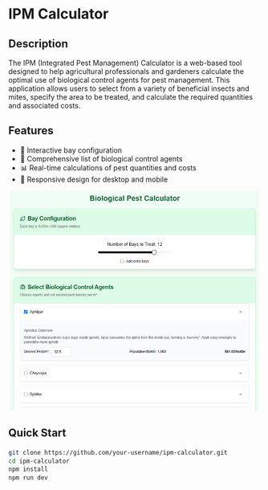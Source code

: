 # IPM Calculator

## Description

The IPM (Integrated Pest Management) Calculator is a web-based tool designed to help agricultural professionals and gardeners calculate the optimal use of biological control agents for pest management. This application allows users to select from a variety of beneficial insects and mites, specify the area to be treated, and calculate the required quantities and associated costs.

## Features

- 🌱 Interactive bay configuration
- 🐞 Comprehensive list of biological control agents
- 📊 Real-time calculations of pest quantities and costs
- 📱 Responsive design for desktop and mobile

![IPM Calculator Screenshot](public/example.PNG)

## Quick Start

```bash
git clone https://github.com/your-username/ipm-calculator.git
cd ipm-calculator
npm install
npm run dev
